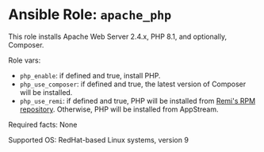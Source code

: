 # Ansible Role: `apache_php`

This role installs Apache Web Server 2.4.x, PHP 8.1, and optionally, Composer.

Role vars:

- `php_enable`: if defined and true, install PHP.
- `php_use_composer`: if defined and true, the latest version of Composer will be installed.
- `php_use_remi`: if defined and true, PHP will be installed from [Remi's RPM repository](https://blog.remirepo.net/pages/Config-en). Otherwise, PHP will be installed from AppStream.

Required facts: None

Supported OS: RedHat-based Linux systems, version 9
